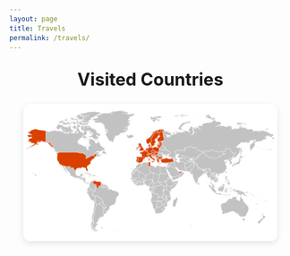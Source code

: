 ```yaml
---
layout: page
title: Travels
permalink: /travels/
---
```


<h2 style="text-align: center; font-size: 2.2em; margin-top: 1em;">
  Visited Countries
</h2>

<div style="display: flex; justify-content: center; margin-top: 1.5em;">
  <img src="/assets/img/map.jpeg" alt="Visited Countries" style="max-width: 90%; border-radius: 12px; box-shadow: 0 4px 12px rgba(0,0,0,0.1);" />
</div>
